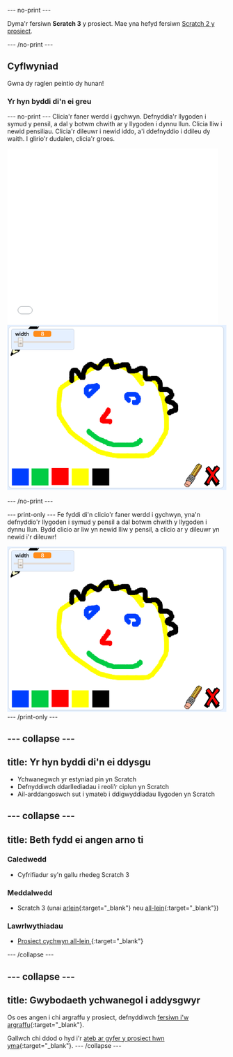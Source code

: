 --- no-print ---

Dyma'r fersiwn **Scratch 3** y prosiect. Mae yna hefyd fersiwn [Scratch 2 y prosiect](https://projects.raspberrypi.org/cy-GB/projects/paint-box-scratch2).

--- /no-print ---

## Cyflwyniad

Gwna dy raglen peintio dy hunan!

### Yr hyn byddi di'n ei greu

--- no-print --- Clicia'r faner werdd i gychwyn. Defnyddia'r llygoden i symud y pensil, a dal y botwm chwith ar y llygoden i dynnu llun. Clicia lliw i newid pensiliau. Clicia'r dileuwr i newid iddo, a'i ddefnyddio i ddileu dy waith. I glirio'r dudalen, clicia'r groes.

<div class="scratch-preview">
  <iframe allowtransparency="true" width="485" height="402" src="//scratch.mit.edu/projects/embed/267243161/?autostart=false" frameborder="0" scrolling="no"></iframe>
  <img src="images/showcase.png">
</div>

--- /no-print ---

--- print-only --- Fe fyddi di'n clicio'r faner werdd i gychwyn, yna'n defnyddio'r llygoden i symud y pensil a dal botwm chwith y llygoden i dynnu llun. Bydd clicio ar liw yn newid lliw y pensil, a clicio ar y dileuwr yn newid i'r dileuwr!

![arddangos](images/showcase.png) --- /print-only ---

--- collapse ---
---
title: Yr hyn byddi di'n ei ddysgu
---

+ Ychwanegwch yr estyniad pin yn Scratch
+ Defnyddiwch ddarllediadau i reoli’r ciplun yn Scratch
+ Ail-arddangoswch sut i ymateb i ddigwyddiadau llygoden yn Scratch

--- collapse ---
---
title: Beth fydd ei angen arno ti
---

### Caledwedd

+ Cyfrifiadur sy'n gallu rhedeg Scratch 3

### Meddalwedd

+ Scratch 3 (unai [arlein](http://rpf.io/scratchon){:target="_blank"} neu [all-lein](http://rpf.io/scratchoff){:target="_blank"})

### Lawrlwythiadau

+ [ Prosiect cychwyn all-lein ](http://rpf.io/p/cy-GB/paint-box-go){:target="_blank"}

--- /collapse ---

--- collapse ---
---
title: Gwybodaeth ychwanegol i addysgwyr
---

Os oes angen i chi argraffu y prosiect, defnyddiwch [fersiwn i'w argraffu](https://projects.raspberrypi.org/cy-GB/projects/paint-box/print){:target="_blank"}.

Gallwch chi ddod o hyd i'r [ateb ar gyfer y prosiect hwn yma](http://rpf.io/p/cy-GB/paint-box-get){:target="_blank"}. --- /collapse ---